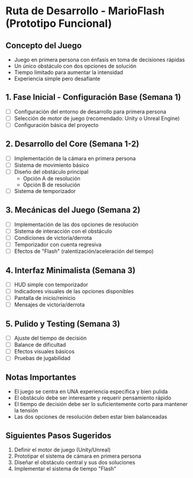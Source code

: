 # Ruta de Desarrollo - MarioFlash (Prototipo Funcional)

## Concepto del Juego
- Juego en primera persona con énfasis en toma de decisiones rápidas
- Un único obstáculo con dos opciones de solución
- Tiempo limitado para aumentar la intensidad
- Experiencia simple pero desafiante

## 1. Fase Inicial - Configuración Base (Semana 1)
- [ ] Configuración del entorno de desarrollo para primera persona
- [ ] Selección de motor de juego (recomendado: Unity o Unreal Engine)
- [ ] Configuración básica del proyecto

## 2. Desarrollo del Core (Semana 1-2)
- [ ] Implementación de la cámara en primera persona
- [ ] Sistema de movimiento básico
- [ ] Diseño del obstáculo principal
  - Opción A de resolución
  - Opción B de resolución
- [ ] Sistema de temporizador

## 3. Mecánicas del Juego (Semana 2)
- [ ] Implementación de las dos opciones de resolución
- [ ] Sistema de interacción con el obstáculo
- [ ] Condiciones de victoria/derrota
- [ ] Temporizador con cuenta regresiva
- [ ] Efectos de "Flash" (ralentización/aceleración del tiempo)

## 4. Interfaz Minimalista (Semana 3)
- [ ] HUD simple con temporizador
- [ ] Indicadores visuales de las opciones disponibles
- [ ] Pantalla de inicio/reinicio
- [ ] Mensajes de victoria/derrota

## 5. Pulido y Testing (Semana 3)
- [ ] Ajuste del tiempo de decisión
- [ ] Balance de dificultad
- [ ] Efectos visuales básicos
- [ ] Pruebas de jugabilidad

## Notas Importantes
- El juego se centra en UNA experiencia específica y bien pulida
- El obstáculo debe ser interesante y requerir pensamiento rápido
- El tiempo de decisión debe ser lo suficientemente corto para mantener la tensión
- Las dos opciones de resolución deben estar bien balanceadas

## Siguientes Pasos Sugeridos
1. Definir el motor de juego (Unity/Unreal)
2. Prototipar el sistema de cámara en primera persona
3. Diseñar el obstáculo central y sus dos soluciones
4. Implementar el sistema de tiempo "Flash"
